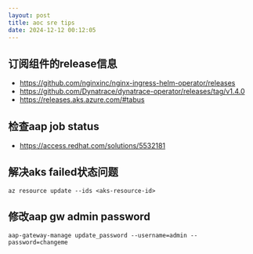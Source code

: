 ```yaml
---
layout: post
title: aoc sre tips
date: 2024-12-12 00:12:05
---
```


## 订阅组件的release信息

- https://github.com/nginxinc/nginx-ingress-helm-operator/releases
- https://github.com/Dynatrace/dynatrace-operator/releases/tag/v1.4.0
- https://releases.aks.azure.com/#tabus

## 检查aap job status

- https://access.redhat.com/solutions/5532181


## 解决aks failed状态问题

```
az resource update --ids <aks-resource-id>
```

## 修改aap gw admin password

```
aap-gateway-manage update_password --username=admin --password=changeme
```
